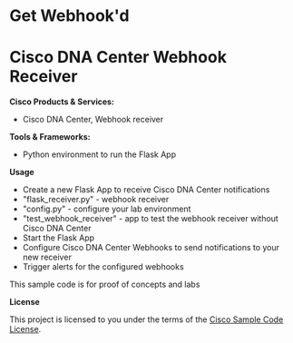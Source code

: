 # Get Webhook'd
# Cisco DNA Center Webhook Receiver



**Cisco Products & Services:**

- Cisco DNA Center, Webhook receiver

**Tools & Frameworks:**

- Python environment to run the Flask App

**Usage**

 - Create a new Flask App to receive Cisco DNA Center notifications
 - "flask_receiver.py" - webhook receiver 
 - "config.py" - configure your lab environment
 - "test_webhook_receiver" - app to test the webhook receiver without Cisco DNA Center
 - Start the Flask App
 - Configure Cisco DNA Center Webhooks to send notifications to your new receiver
 - Trigger alerts for the configured webhooks
 
 This sample code is for proof of concepts and labs

**License**

This project is licensed to you under the terms of the [Cisco Sample Code License](./LICENSE).
